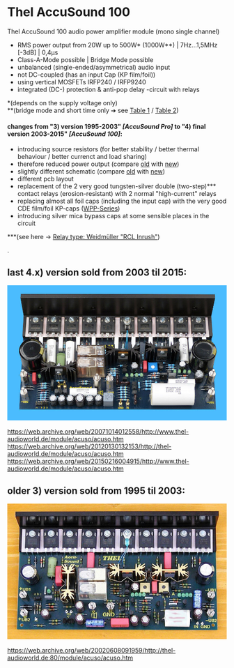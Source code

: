 # Thel AccuSound 100
Thel AccuSound 100 audio power amplifier module (mono single channel)  
* RMS power output from 20W up to 500W\* (1000W\*\*) | 7Hz...1,5MHz [-3dB]  |  0,4µs
* Class-A-Mode possible | Bridge Mode possible  
* unbalanced (single-ended/asymmetrical) audio input  
* not DC-coupled (has an input Cap (KP film/foil))  
* using vertical MOSFETs IRFP240 / IRFP9240  
* integrated (DC-) protection & anti-pop delay -circuit with relays
  
\*(depends on the supply voltage only)  
\*\*(bridge mode and short time only ➔ see <a href="/docs/4.) final version 2003-2015/power_output_table_version_2003-2015.png">Table 1</a> / <a href="/docs/3) version 1995-2003/power_output_table_version_1995-2003__V2.jpg">Table 2</a>)  
  
#### changes from "3) version 1995-2003" *[AccuSound Pro]* to "4) final version 2003-2015" *[AccuSound 100]*:  
* introducing source resistors (for better stability / better thermal behaviour / better currenct and load sharing)
* therefore reduced power output (compare <a href="/docs/3) version 1995-2003/power_output_table_version_1995-2003__V2.jpg">old</a> with <a href="/docs/4.) final version 2003-2015/power_output_table_version_2003-2015.png">new</a>)
* slightly different schematic (compare <a href="/hardware/3) version 1995-2003/accusound_version_1995-2003_schematic_V1.jpg">old</a> with <a href="/hardware/4.) final version 2003-2015/AccuSound_100_schematic_2004.jpg">new</a>)
* different pcb layout
* replacement of the 2 very good tungsten-silver double (two-step)\*\*\* contact relays (erosion-resistant) with 2 normal "high-current" relays  
* replacing almost all foil caps (including the input cap) with the very good CDE film/foil KP-caps (<a href="https://github.com/analoghifi/capacitors/blob/main/audio%20and%20filter%20capacitors/docs/datasheets/kp/CDE_series_WPP.pdf">WPP-Series</a>)
* introducing silver mica bypass caps at some sensible places in the circuit
  
\*\*\*(see here -> <a href="/docs/components datasheets/special relay version 1995-2003/Weidmueller-Relay.md">Relay type: Weidmüller "RCL Inrush"</a>)
  
.
  
## last 4.x) version sold from 2003 til 2015:  
<img src="/hardware/4.) final version 2003-2015/4.3) version 2011-2015/accuSound_100__2011-2015.jpg" />
  
https://web.archive.org/web/20071014012558/http://www.thel-audioworld.de/module/acuso/acuso.htm  
https://web.archive.org/web/20120130132153/http://thel-audioworld.de/module/acuso/acuso.htm  
https://web.archive.org/web/20150216004915/http://www.thel-audioworld.de/module/acuso/acuso.htm  
  
## older 3) version sold from 1995 til 2003:  
<img src="/hardware/3) version 1995-2003/accusound_1995-2003.jpg" />  
  
https://web.archive.org/web/20020608091959/http://thel-audioworld.de:80/module/acuso/acuso.htm
